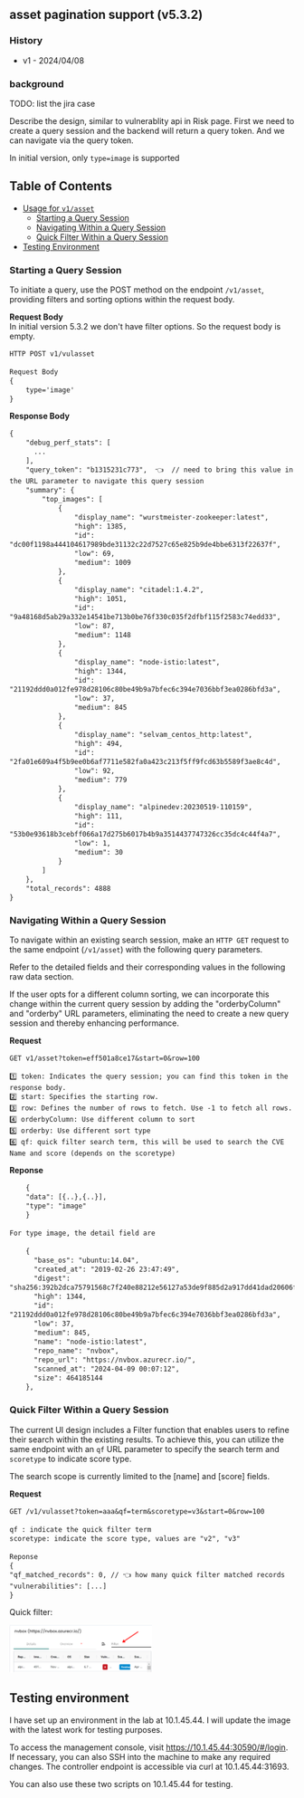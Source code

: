 ## asset pagination support (v5.3.2)

### History

- v1 - 2024/04/08

### background

TODO: list the jira case

Describe the design, similar to vulnerablity api in Risk page.
First we need to create a query session and the backend will return a query token. And we can navigate via the query token.

In initial version, only `type=image` is supported

## Table of Contents

- [Usage for `v1/asset`](#usage-for-v1vulasset)
  - [Starting a Query Session](#starting-a-query-session)
  - [Navigating Within a Query Session](#navigating-within-a-query-session)
  - [Quick Filter Within a Query Session](#quick-filter-within-a-query-session)
- [Testing Environment](#testing-environment)

### Starting a Query Session

To initiate a query, use the POST method on the endpoint `/v1/asset`, providing filters and sorting options within the request body.

**Request Body**  
In initial version 5.3.2 we don't have filter options. So the request body is empty.

```
HTTP POST v1/vulasset

Request Body
{
    type='image'
}
```

**Response Body**

```
{
    "debug_perf_stats": [
      ...
    ],
    "query_token": "b1315231c773",  👈  // need to bring this value in the URL parameter to navigate this query session
    "summary": {
        "top_images": [
            {
                "display_name": "wurstmeister-zookeeper:latest",
                "high": 1385,
                "id": "dc00f1198a444104617989bde31132c22d7527c65e825b9de4bbe6313f22637f",
                "low": 69,
                "medium": 1009
            },
            {
                "display_name": "citadel:1.4.2",
                "high": 1051,
                "id": "9a48168d5ab29a332e14541be713b0be76f330c035f2dfbf115f2583c74edd33",
                "low": 87,
                "medium": 1148
            },
            {
                "display_name": "node-istio:latest",
                "high": 1344,
                "id": "21192ddd0a012fe978d28106c80be49b9a7bfec6c394e7036bbf3ea0286bfd3a",
                "low": 37,
                "medium": 845
            },
            {
                "display_name": "selvam_centos_http:latest",
                "high": 494,
                "id": "2fa01e609a4f5b9ee0b6af7711e582fa0a423c213f5ff9fcd63b5589f3ae8c4d",
                "low": 92,
                "medium": 779
            },
            {
                "display_name": "alpinedev:20230519-110159",
                "high": 111,
                "id": "53b0e93618b3cebff066a17d275b6017b4b9a3514437747326cc35dc4c44f4a7",
                "low": 1,
                "medium": 30
            }
        ]
    },
    "total_records": 4888
}
```

### Navigating Within a Query Session

To navigate within an existing search session, make an `HTTP GET` request to the same endpoint (`/v1/asset`) with the following query parameters.

Refer to the detailed fields and their corresponding values in the following raw data section.

If the user opts for a different column sorting, we can incorporate this change within the current query session by adding the "orderbyColumn" and "orderby" URL parameters, eliminating the need to create a new query session and thereby enhancing performance.

**Request**

```
GET v1/asset?token=eff501a8ce17&start=0&row=100

1️⃣ token: Indicates the query session; you can find this token in the response body.
2️⃣ start: Specifies the starting row.
3️⃣ row: Defines the number of rows to fetch. Use -1 to fetch all rows.
4️⃣ orderbyColumn: Use different column to sort
5️⃣ orderby: Use different sort type
6️⃣ qf: quick filter search term, this will be used to search the CVE Name and score (depends on the scoretype)
```

**Reponse**

```
    {
    "data": [{..},{..}],
    "type": "image"
    }

For type image, the detail field are

    {
      "base_os": "ubuntu:14.04",
      "created_at": "2019-02-26 23:47:49",
      "digest": "sha256:392b2dca75791568c7f240e88212e56127a53de9f885d2a917dd41dad20606f2",
      "high": 1344,
      "id": "21192ddd0a012fe978d28106c80be49b9a7bfec6c394e7036bbf3ea0286bfd3a",
      "low": 37,
      "medium": 845,
      "name": "node-istio:latest",
      "repo_name": "nvbox",
      "repo_url": "https://nvbox.azurecr.io/",
      "scanned_at": "2024-04-09 00:07:12",
      "size": 464185144
    },
```

### Quick Filter Within a Query Session

The current UI design includes a Filter function that enables users to refine their search within the existing results.
To achieve this, you can utilize the same endpoint with an `qf` URL parameter to specify the search term and `scoretype` to indicate score type.

The search scope is currently limited to the [name] and [score] fields.

**Request**

```
GET /v1/vulasset?token=aaa&qf=term&scoretype=v3&start=0&row=100

qf : indicate the quick filter term
scoretype: indicate the score type, values are "v2", "v3"

Reponse
{
"qf_matched_records": 0, // 👈 how many quick filter matched records
"vulnerabilities": [...]
}

```

Quick filter:

<p align="left">
<img src="./materials/asset-pagination-1.png" width="50%">
</p>

## Testing environment

I have set up an environment in the lab at 10.1.45.44. I will update the image with the latest work for testing purposes.

To access the management console, visit https://10.1.45.44:30590/#/login.
If necessary, you can also SSH into the machine to make any required changes.
The controller endpoint is accessible via curl at 10.1.45.44:31693.

You can also use these two scripts on 10.1.45.44 for testing.
